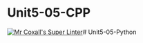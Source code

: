 # Unit5-05-CPP
[![Mr Coxall's Super Linter](https://github.com/ICS3U-Programming-TamerZ/Unit5-05-Python/workflows/Mr%20Coxall's%20Super%20Linter/badge.svg)](https://github.com/ICS3U-Programming-TamerZ/Unit5-05-Python/actions/)# Unit5-05-Python
